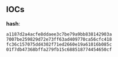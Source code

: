 
## IOCs

__hash__:

```text
a1187d2a4acfe8ddaee3c7be79a9bb838142903a
7007be259829d72e73ff63ad409770ca56cfc418
fc36c157075dd4302f71ed2660e19a61016b085c
01f7db47368bffa279fb15c688518774454650cf
```